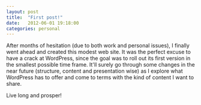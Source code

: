 ```yaml
---
layout: post
title:  "First post!"
date:   2012-06-01 19:18:00
categories: personal
---
```


After months of hesitation (due to both work and personal issues), I finally went ahead and created this modest web site. It was the perfect excuse to have a crack at WordPress, since the goal was to roll out its first version in the smallest possible time frame. It'll surely go through some changes in the near future (structure, content and presentation wise) as I explore what WordPress has to offer and come to terms with the kind of content I want to share.

Live long and prosper!
